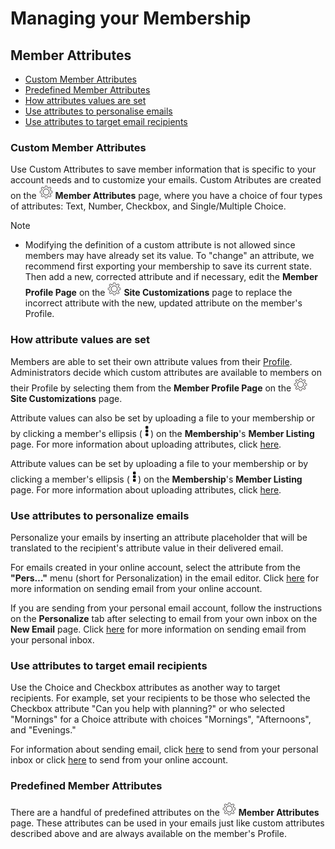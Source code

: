 # Managing your Membership

<span id="gv-2members-4membersattributes"></span>
## Member Attributes

* [Custom Member Attributes](#gv-2members-4membersattributes-custom)
* [Predefined Member Attributes](#gv-2members-4membersattributes-predef)
* [How attributes values are set](#gv-2members-4membersattributes-setattrs)
* [Use attributes to personalise emails](#gv-2members-4membersattributes-personalize)
* [Use attributes to target email recipients](#gv-2members-4membersattributes-target)

<span id="gv-2members-4membersattributes-custom"></span>
### Custom Member Attributes

Use Custom Attributes to save member information that is specific to your account needs and to customize your emails.  Custom Atributes are created on the <img src="/docimages/transparent-gear-icon.png" height="22"> **Member Attributes** page, where you have a choice of four types of attributes:  Text, Number, Checkbox, and Single/Multiple Choice.

Note

* Modifying the definition of a custom attribute is not allowed since members may have already set its value.  To "change" an attribute, we recommend first exporting your membership to save its current state.  Then add a new, corrected attribute and if necessary, edit the **Member Profile Page** on the <img src="/docimages/transparent-gear-icon.png" height="22"> **Site Customizations** page to replace the incorrect attribute with the new, updated attribute on the member's Profile.

<span id="gv-2members-4membersattributes-setattrs"></span>
### How attribute values are set

<span class="sub g4s">

Members are able to set their own attribute values from their [Profile](/2-members/5-membersProfile.md?[LINK-QARGS-DOC]#gv-2members-5membersprofile).  Administrators decide which custom attributes are available to members on their Profile by selecting them from the **Member Profile Page** on the <img src="/docimages/transparent-gear-icon.png" height="22"> **Site Customizations** page.  

Attribute values can also be set by uploading a file to your membership or by clicking a
member's ellipsis (<img src="/docimages/ellipsis.png" height="22">)
on the **Membership**'s **Member Listing** page.  For more information about uploading attributes,
click [here](/2-members/1_2-membersAdd.md?[LINK-QARGS-DOC]#gv-2members-12membersAdd-uploading-member-attributes).

</span> <!-- sub g4s -->

<span class="free">

Attribute values can be set by uploading a file to your membership or by clicking a
member's ellipsis (<img src="/docimages/ellipsis.png" height="22">)
on the **Membership**'s **Member Listing** page.  For more information about uploading attributes,
click [here](/2-members/1_2-membersAdd.md?[LINK-QARGS-DOC]#gv-2members-12membersAdd-uploading-member-attributes).

</span> <!-- free -->

<span id="gv-2members-4membersattributes-personalize"></span>
### Use attributes to personalize emails

Personalize your emails by inserting an attribute placeholder that will be translated to the recipient's attribute value in their delivered email.  

For emails created in your online account, select the attribute from the **"Pers…"** menu (short
for Personalization) in the email editor.  Click [here](/3-send/2-sendInbox.md?[LINK-QARGS-DOC]#gv-3send-2sendInbox) for more information on sending email from your online account.

If you are sending from your personal email account, follow the
instructions on the **Personalize** tab after selecting to email from your own inbox on the **New Email** page.  Click [here](/3-send/2-sendInbox.md?[LINK-QARGS-DOC]#gv-3send-2sendInbox) for more information on sending email from your personal inbox.

<span id="gv-2members-4membersattributes-target"></span>
### Use attributes to target email recipients

Use the Choice and Checkbox attributes as another way to target recipients.  For example, set your recipients to be those who selected the Checkbox attribute "Can you help with planning?" or who selected "Mornings" for a Choice attribute with choices "Mornings", "Afternoons", and "Evenings."  

For information about sending email, click [here](/3-send/2-sendInbox.md?[LINK-QARGS-DOC]#gv-3send-2sendInbox) to send from your personal inbox or click [here](/3-send/1-sendOnline.md?[LINK-QARGS-DOC]#gv-3send-1sendOnline) to send from your online account.

<span id="gv-2members-4membersattributes-predef"></span>
### Predefined Member Attributes

There are a handful of predefined attributes on the <img src="/docimages/transparent-gear-icon.png" height="22"> **Member Attributes** page.  These attributes can be used in your emails just like custom attributes described above and are always available on the member's Profile.

